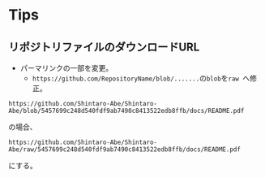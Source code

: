 # Tips
## リポジトリファイルのダウンロードURL
- パーマリンクの一部を変更。
    - `https://github.com/RepositoryName/blob/.......`の` blob `を`raw `へ修正。 
```
https://github.com/Shintaro-Abe/Shintaro-Abe/blob/5457699c248d540fdf9ab7490c8413522edb8ffb/docs/README.pdf
```
の場合、
```
https://github.com/Shintaro-Abe/Shintaro-Abe/raw/5457699c248d540fdf9ab7490c8413522edb8ffb/docs/README.pdf
```
にする。